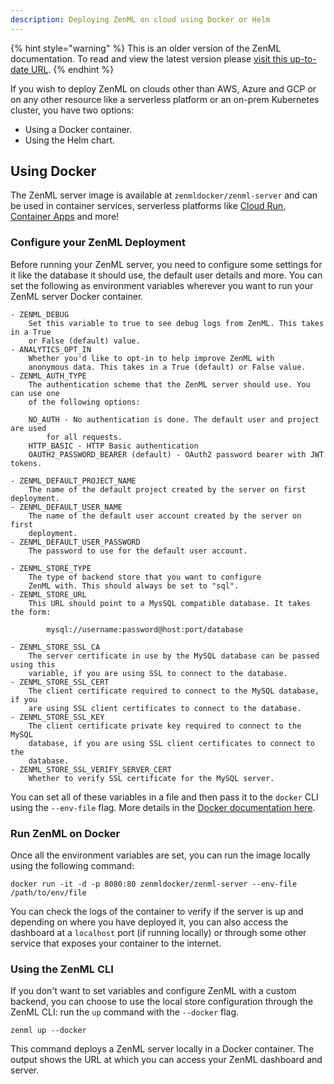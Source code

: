 ```yaml
---
description: Deploying ZenML on cloud using Docker or Helm
---
```


{% hint style="warning" %}
This is an older version of the ZenML documentation. To read and view the latest version please [visit this up-to-date URL](https://docs.zenml.io).
{% endhint %}


If you wish to deploy ZenML on clouds other than AWS, Azure and GCP or on any other resource like a serverless platform or an on-prem Kubernetes cluster, you have two options:

- Using a Docker container.
- Using the Helm chart.

## Using Docker

The ZenML server image is available at `zenmldocker/zenml-server` and can be used in container services, serverless platforms like [Cloud Run](https://cloud.google.com/run), [Container Apps](https://learn.microsoft.com/en-us/azure/container-apps/overview) and more!


### Configure your ZenML Deployment

Before running your ZenML server, you need to configure some settings for it like the database it should use, the default user details and more. 
You can set the following as environment variables wherever you want to run your ZenML server Docker container.

```
- ZENML_DEBUG
    Set this variable to true to see debug logs from ZenML. This takes in a True
    or False (default) value.
- ANALYTICS_OPT_IN
    Whether you'd like to opt-in to help improve ZenML with
    anonymous data. This takes in a True (default) or False value.
- ZENML_AUTH_TYPE
    The authentication scheme that the ZenML server should use. You can use one
    of the following options:
    
    NO_AUTH - No authentication is done. The default user and project are used
        for all requests.
    HTTP_BASIC - HTTP Basic authentication
    OAUTH2_PASSWORD_BEARER (default) - OAuth2 password bearer with JWT tokens.
    
- ZENML_DEFAULT_PROJECT_NAME
    The name of the default project created by the server on first deployment.
- ZENML_DEFAULT_USER_NAME
    The name of the default user account created by the server on first
    deployment.
- ZENML_DEFAULT_USER_PASSWORD
    The password to use for the default user account.    

- ZENML_STORE_TYPE
    The type of backend store that you want to configure 
    ZenML with. This should always be set to "sql".
- ZENML_STORE_URL
    This URL should point to a MysSQL compatible database. It takes the form:

        mysql://username:password@host:port/database

- ZENML_STORE_SSL_CA
    The server certificate in use by the MySQL database can be passed using this
    variable, if you are using SSL to connect to the database.
- ZENML_STORE_SSL_CERT
    The client certificate required to connect to the MySQL database, if you
    are using SSL client certificates to connect to the database.
- ZENML_STORE_SSL_KEY
    The client certificate private key required to connect to the MySQL
    database, if you are using SSL client certificates to connect to the
    database.
- ZENML_STORE_SSL_VERIFY_SERVER_CERT
    Whether to verify SSL certificate for the MySQL server.    
```
You can set all of these variables in a file and then pass it to the `docker` CLI using the `--env-file` flag. More details in the [Docker documentation here](https://docs.docker.com/engine/reference/commandline/run/#set-environment-variables--e---env---env-file).

### Run ZenML on Docker

Once all the environment variables are set, you can run the image locally using the following command:

```
docker run -it -d -p 8080:80 zenmldocker/zenml-server --env-file /path/to/env/file
```
    
You can check the logs of the container to verify if the server is up and depending on where you have deployed it, you can also access the dashboard at a `localhost` port (if running locally) or through some other service that exposes your container to the internet. 

### Using the ZenML CLI
If you don't want to set variables and configure ZenML with a custom backend, you can choose to use the local store configuration through the ZenML CLI: run the `up` command with the `--docker` flag.

```
zenml up --docker
```

This command deploys a ZenML server locally in a Docker container. The output shows the URL at which you can access your ZenML dashboard and server.
